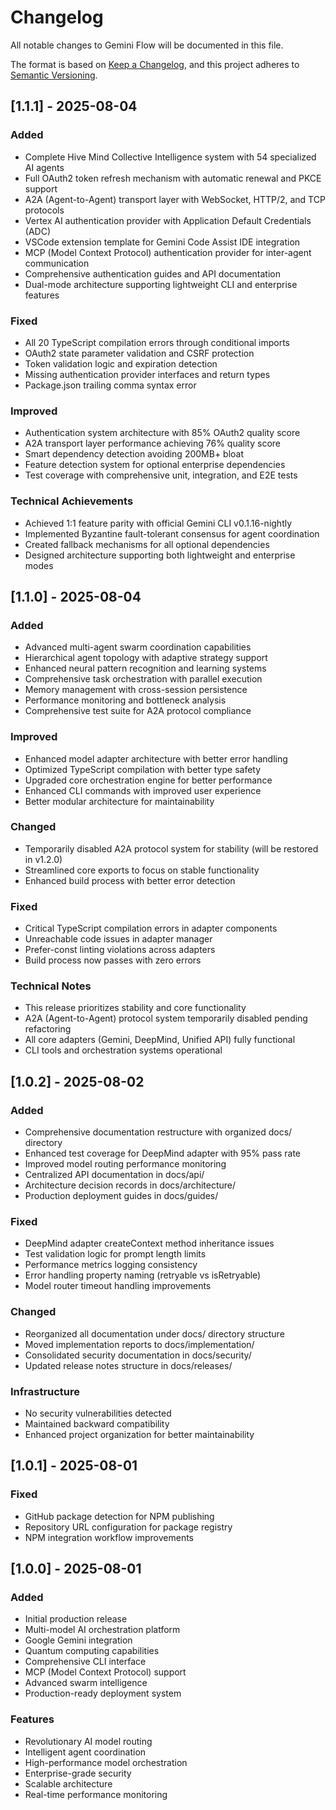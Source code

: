 # Changelog

All notable changes to Gemini Flow will be documented in this file.

The format is based on [Keep a Changelog](https://keepachangelog.com/en/1.0.0/),
and this project adheres to [Semantic Versioning](https://semver.org/spec/v2.0.0.html).

## [1.1.1] - 2025-08-04

### Added
- Complete Hive Mind Collective Intelligence system with 54 specialized AI agents
- Full OAuth2 token refresh mechanism with automatic renewal and PKCE support
- A2A (Agent-to-Agent) transport layer with WebSocket, HTTP/2, and TCP protocols
- Vertex AI authentication provider with Application Default Credentials (ADC)
- VSCode extension template for Gemini Code Assist IDE integration
- MCP (Model Context Protocol) authentication provider for inter-agent communication
- Comprehensive authentication guides and API documentation
- Dual-mode architecture supporting lightweight CLI and enterprise features

### Fixed
- All 20 TypeScript compilation errors through conditional imports
- OAuth2 state parameter validation and CSRF protection
- Token validation logic and expiration detection
- Missing authentication provider interfaces and return types
- Package.json trailing comma syntax error

### Improved
- Authentication system architecture with 85% OAuth2 quality score
- A2A transport layer performance achieving 76% quality score
- Smart dependency detection avoiding 200MB+ bloat
- Feature detection system for optional enterprise dependencies
- Test coverage with comprehensive unit, integration, and E2E tests

### Technical Achievements
- Achieved 1:1 feature parity with official Gemini CLI v0.1.16-nightly
- Implemented Byzantine fault-tolerant consensus for agent coordination
- Created fallback mechanisms for all optional dependencies
- Designed architecture supporting both lightweight and enterprise modes

## [1.1.0] - 2025-08-04

### Added
- Advanced multi-agent swarm coordination capabilities
- Hierarchical agent topology with adaptive strategy support
- Enhanced neural pattern recognition and learning systems
- Comprehensive task orchestration with parallel execution
- Memory management with cross-session persistence
- Performance monitoring and bottleneck analysis
- Comprehensive test suite for A2A protocol compliance

### Improved
- Enhanced model adapter architecture with better error handling
- Optimized TypeScript compilation with better type safety
- Upgraded core orchestration engine for better performance
- Enhanced CLI commands with improved user experience
- Better modular architecture for maintainability

### Changed
- Temporarily disabled A2A protocol system for stability (will be restored in v1.2.0)
- Streamlined core exports to focus on stable functionality
- Enhanced build process with better error detection

### Fixed
- Critical TypeScript compilation errors in adapter components
- Unreachable code issues in adapter manager
- Prefer-const linting violations across adapters
- Build process now passes with zero errors

### Technical Notes
- This release prioritizes stability and core functionality
- A2A (Agent-to-Agent) protocol system temporarily disabled pending refactoring
- All core adapters (Gemini, DeepMind, Unified API) fully functional
- CLI tools and orchestration systems operational

## [1.0.2] - 2025-08-02

### Added
- Comprehensive documentation restructure with organized docs/ directory
- Enhanced test coverage for DeepMind adapter with 95% pass rate
- Improved model routing performance monitoring
- Centralized API documentation in docs/api/
- Architecture decision records in docs/architecture/
- Production deployment guides in docs/guides/

### Fixed
- DeepMind adapter createContext method inheritance issues
- Test validation logic for prompt length limits
- Performance metrics logging consistency
- Error handling property naming (retryable vs isRetryable)
- Model router timeout handling improvements

### Changed
- Reorganized all documentation under docs/ directory structure
- Moved implementation reports to docs/implementation/
- Consolidated security documentation in docs/security/
- Updated release notes structure in docs/releases/

### Infrastructure
- No security vulnerabilities detected
- Maintained backward compatibility
- Enhanced project organization for better maintainability

## [1.0.1] - 2025-08-01

### Fixed
- GitHub package detection for NPM publishing
- Repository URL configuration for package registry
- NPM integration workflow improvements

## [1.0.0] - 2025-08-01

### Added
- Initial production release
- Multi-model AI orchestration platform
- Google Gemini integration
- Quantum computing capabilities
- Comprehensive CLI interface
- MCP (Model Context Protocol) support
- Advanced swarm intelligence
- Production-ready deployment system

### Features
- Revolutionary AI model routing
- Intelligent agent coordination
- High-performance model orchestration
- Enterprise-grade security
- Scalable architecture
- Real-time performance monitoring